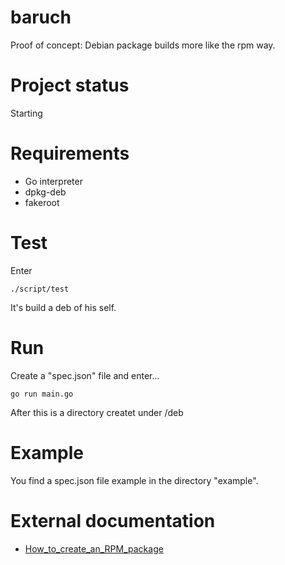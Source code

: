 # baruch
Proof of concept: Debian package builds more like the rpm way.

# Project status #

Starting

# Requirements #

- Go interpreter
- dpkg-deb
- fakeroot

# Test #

Enter

```
./script/test
```

It's build a deb of his self.

# Run #

Create a "spec.json" file and enter...

```
go run main.go
```

After this is a directory createt under <home dir>/deb

# Example #

You find a spec.json file example in the directory "example".

# External documentation #

- [How_to_create_an_RPM_package](https://fedoraproject.org/wiki/How_to_create_an_RPM_package)
